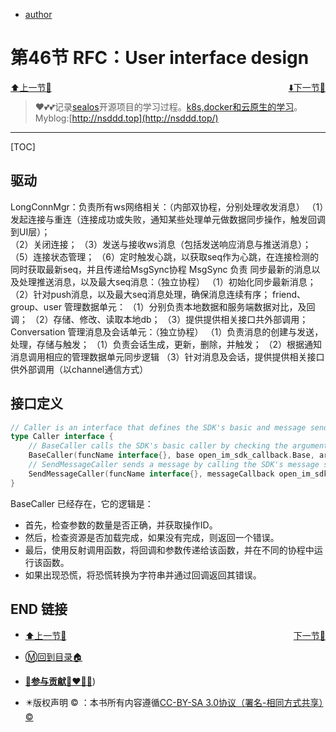 + [author](http://nsddd.top)

# 第46节 RFC：User interface design

<div><a href = '45.md' style='float:left'>⬆️上一节🔗  </a><a href = '47.md' style='float: right'>  ⬇️下一节🔗</a></div>
<br>

> ❤️💕💕记录[sealos](https://github.com/cubxxw/sealos)开源项目的学习过程。[k8s,docker和云原生的学习](https://github.com/cubxxw/sealos)。Myblog:[http://nsddd.top](http://nsddd.top/)

---
[TOC]

## 驱动

LongConnMgr：负责所有ws网络相关：（内部双协程，分别处理收发消息）
（1）发起连接与重连（连接成功或失败，通知某些处理单元做数据同步操作，触发回调到UI层）；   
（2）关闭连接；
（3）发送与接收ws消息（包括发送响应消息与推送消息）；
（5）连接状态管理；
（6）定时触发心跳，以获取seq作为心跳，在连接检测的同时获取最新seq，并且传递给MsgSync协程
MsgSync 负责 同步最新的消息以及处理推送消息，以及最大seq消息：（独立协程）
（1）初始化同步最新消息；
（2）针对push消息，以及最大seq消息处理，确保消息连续有序；
friend、group、user 管理数据单元：
（1）分别负责本地数据和服务端数据对比，及回调；
（2）存储、修改、读取本地db；
（3）提供提供相关接口共外部调用；
Conversation 管理消息及会话单元：（独立协程）
（1）负责消息的创建与发送，处理，存储与触发；
（1）负责会话生成，更新，删除，并触发；
（2）根据通知消息调用相应的管理数据单元同步逻辑 
（3）针对消息及会话，提供提供相关接口供外部调用（以channel通信方式）



## 接口定义

```go
// Caller is an interface that defines the SDK's basic and message sending caller.
type Caller interface {
    // BaseCaller calls the SDK's basic caller by checking the arguments and verifying the callback.
	BaseCaller(funcName interface{}, base open_im_sdk_callback.Base, args ...interface{})
    // SendMessageCaller sends a message by calling the SDK's message sender.
	SendMessageCaller(funcName interface{}, messageCallback open_im_sdk_callback.SendMsgCallBack, args ...interface{})
}
```

BaseCaller 已经存在，它的逻辑是：

+ 首先，检查参数的数量是否正确，并获取操作ID。
+ 然后，检查资源是否加载完成，如果没有完成，则返回一个错误。
+ 最后，使用反射调用函数，将回调和参数传递给该函数，并在不同的协程中运行该函数。
+ 如果出现恐慌，将恐慌转换为字符串并通过回调返回其错误。











## END 链接
<ul><li><div><a href = '45.md' style='float:left'>⬆️上一节🔗  </a><a href = '47.md' style='float: right'>  ️下一节🔗</a></div></li></ul>

+ [Ⓜ️回到目录🏠](../README.md)

+ [**🫵参与贡献💞❤️‍🔥💖**](https://nsddd.top/archives/contributors))

+ ✴️版权声明 &copy; ：本书所有内容遵循[CC-BY-SA 3.0协议（署名-相同方式共享）&copy;](http://zh.wikipedia.org/wiki/Wikipedia:CC-by-sa-3.0协议文本) 
